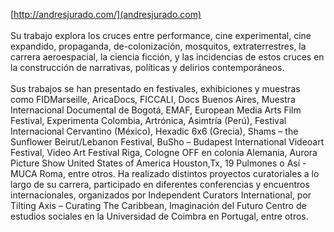 [http://andresjurado.com/](andresjurado.com)<br /><br />
Su trabajo explora los cruces entre performance, cine experimental, cine expandido,
propaganda, de-colonización, mosquitos, extraterrestres, la carrera aeroespacial, la
ciencia ficción, y las incidencias de estos cruces en la construcción de narrativas,
políticas y delirios contemporáneos.<br /><br />
Sus trabajos se han presentado en festivales, exhibiciones y muestras como
FIDMarseille, AricaDocs, FICCALI, Docs Buenos Aires, Muestra Internacional
Documental de Bogotá, EMAF, European Media Arts Film Festival, Experimenta
Colombia, Artrónica, Asimtría (Perú), Festival Internacional Cervantino (México),
Hexadic 6x6 (Grecia), Shams – the Sunflower Beirut/Lebanon Festival, BuSho –
Budapest International Videoart Festival, Video Art Festival Riga, Cologne OFF en
colonia Alemania, Aurora Picture Show United States of America Houston,Tx, 19
Pulmones o Así - MUCA Roma, entre otros. Ha realizado distintos proyectos
curatoriales a lo largo de su carrera, participado en diferentes conferencias y
encuentros internacionales, organizados por Independent Curators International, por
Tilting Axis – Curating The Caribbean, Imaginación del Futuro Centro de estudios
sociales en la Universidad de Coimbra en Portugal, entre otros.
